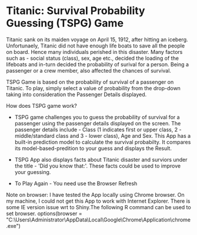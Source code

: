 Titanic: Survival Probability Guessing (TSPG) Game
==================================================

Titanic sank on its maiden voyage on April 15, 1912, after hitting an iceberg. 
Unfortunaely, Titanic did not have enough life boats to save all the people on board. Hence many individuals perished in this disaster. Many factors such as - social status (class), sex, age etc., decided the loading of the lifeboats and in-turn decided the
probability of surival for a person. Being a passenger or a crew member, also 
affected the chances of survival. 

TSPG Game is based on the probability of survival of a passenger on Titanic. 
To play, simply select a value of probability from the drop-down taking into 
consideration the Passenger Details displayed. 

How does TSPG game work?

* TSPG game challenges you to guess the probability of survival for a passenger 
using the passenger details displayed on the screen. The passenger details 
include - Class (1 indicates first or upper class, 2 - middle/standard class and 3 - lower class), Age and Sex. This App has a built-in prediction model to 
calculate the survival probabilty. It compares its model-based-predition to your 
guess and displays the Result. 

* TSPG App also displays facts about Titanic disaster and surviors under the 
title - 'Did you know that:'. These facts could be used to improve your guessing. 

* To Play Again - You need use the Browser Refresh 

Note on browser: 
I have tested the App locally using Chrome browser. 
On my machine, I could not get this App to work with Internet Explorer. There 
is some IE version issue wrt to Shiny.The following R command can be used to 
set browser. 
options(browser = "C:\\Users\\Administrator\\AppData\\Local\\Google\\Chrome\\Application\\chrome.exe")

